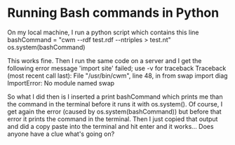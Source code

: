 
# Running Bash commands in Python

On my local machine, I run a python script which contains this line
bashCommand = "cwm --rdf test.rdf --ntriples > test.nt"
os.system(bashCommand)

This works fine.
Then I run the same code on a server and I get the following error message
'import site' failed; use -v for traceback
Traceback (most recent call last):
File "/usr/bin/cwm", line 48, in <module>
from swap import  diag
ImportError: No module named swap

So what I did then is I inserted a print bashCommand which prints me than the command in the terminal before it runs it with os.system().
Of course, I get again the error (caused by os.system(bashCommand)) but before that error it prints the command in the terminal. Then I just copied that output and did a copy paste into the terminal and hit enter and it works...
Does anyone have a clue what's going on?

        
